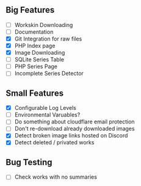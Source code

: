 ## Big Features
- [ ] Workskin Downloading
- [ ] Documentation
- [X] Git Integration for raw files
- [X] PHP Index page
- [X] Image Downloading
- [ ] SQLite Series Table
- [ ] PHP Series Page
- [ ] Incomplete Series Detector

## Small Features
- [X] Configurable Log Levels
- [ ] Environmental Varuables?
- [ ] Do something about cloudflare email protection
- [ ] Don't re-download already downloaded images
- [X] Detect broken image links hosted on Discord
- [X] Detect deleted / privated works

## Bug Testing
- [ ] Check works with no summaries
